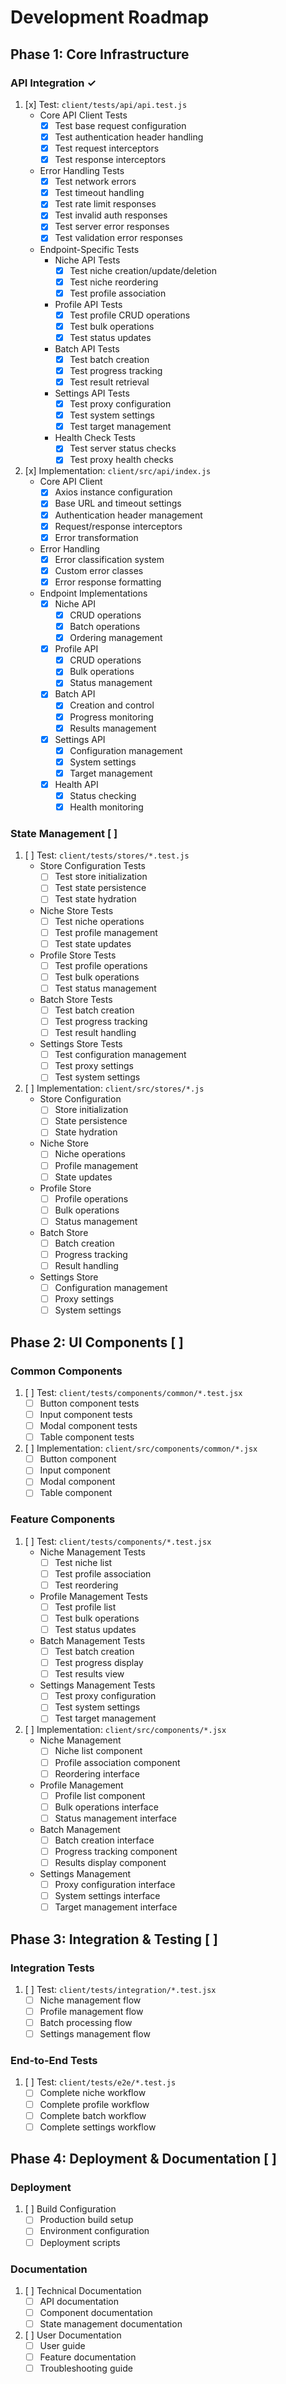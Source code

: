 # Development Roadmap

## Phase 1: Core Infrastructure

### API Integration ✓
1. [x] Test: `client/tests/api/api.test.js`
   - Core API Client Tests
     - [x] Test base request configuration
     - [x] Test authentication header handling
     - [x] Test request interceptors
     - [x] Test response interceptors
   - Error Handling Tests
     - [x] Test network errors
     - [x] Test timeout handling
     - [x] Test rate limit responses
     - [x] Test invalid auth responses
     - [x] Test server error responses
     - [x] Test validation error responses
   - Endpoint-Specific Tests
     - Niche API Tests
       - [x] Test niche creation/update/deletion
       - [x] Test niche reordering
       - [x] Test profile association
     - Profile API Tests
       - [x] Test profile CRUD operations
       - [x] Test bulk operations
       - [x] Test status updates
     - Batch API Tests
       - [x] Test batch creation
       - [x] Test progress tracking
       - [x] Test result retrieval
     - Settings API Tests
       - [x] Test proxy configuration
       - [x] Test system settings
       - [x] Test target management
     - Health Check Tests
       - [x] Test server status checks
       - [x] Test proxy health checks

2. [x] Implementation: `client/src/api/index.js`
   - Core API Client
     - [x] Axios instance configuration
     - [x] Base URL and timeout settings
     - [x] Authentication header management
     - [x] Request/response interceptors
     - [x] Error transformation
   - Error Handling
     - [x] Error classification system
     - [x] Custom error classes
     - [x] Error response formatting
   - Endpoint Implementations
     - [x] Niche API
       - [x] CRUD operations
       - [x] Batch operations
       - [x] Ordering management
     - [x] Profile API
       - [x] CRUD operations
       - [x] Bulk operations
       - [x] Status management
     - [x] Batch API
       - [x] Creation and control
       - [x] Progress monitoring
       - [x] Results management
     - [x] Settings API
       - [x] Configuration management
       - [x] System settings
       - [x] Target management
     - [x] Health API
       - [x] Status checking
       - [x] Health monitoring

### State Management [ ]
1. [ ] Test: `client/tests/stores/*.test.js`
   - Store Configuration Tests
     - [ ] Test store initialization
     - [ ] Test state persistence
     - [ ] Test state hydration
   - Niche Store Tests
     - [ ] Test niche operations
     - [ ] Test profile management
     - [ ] Test state updates
   - Profile Store Tests
     - [ ] Test profile operations
     - [ ] Test bulk operations
     - [ ] Test status management
   - Batch Store Tests
     - [ ] Test batch creation
     - [ ] Test progress tracking
     - [ ] Test result handling
   - Settings Store Tests
     - [ ] Test configuration management
     - [ ] Test proxy settings
     - [ ] Test system settings

2. [ ] Implementation: `client/src/stores/*.js`
   - Store Configuration
     - [ ] Store initialization
     - [ ] State persistence
     - [ ] State hydration
   - Niche Store
     - [ ] Niche operations
     - [ ] Profile management
     - [ ] State updates
   - Profile Store
     - [ ] Profile operations
     - [ ] Bulk operations
     - [ ] Status management
   - Batch Store
     - [ ] Batch creation
     - [ ] Progress tracking
     - [ ] Result handling
   - Settings Store
     - [ ] Configuration management
     - [ ] Proxy settings
     - [ ] System settings

## Phase 2: UI Components [ ]

### Common Components
1. [ ] Test: `client/tests/components/common/*.test.jsx`
   - [ ] Button component tests
   - [ ] Input component tests
   - [ ] Modal component tests
   - [ ] Table component tests

2. [ ] Implementation: `client/src/components/common/*.jsx`
   - [ ] Button component
   - [ ] Input component
   - [ ] Modal component
   - [ ] Table component

### Feature Components
1. [ ] Test: `client/tests/components/*.test.jsx`
   - Niche Management Tests
     - [ ] Test niche list
     - [ ] Test profile association
     - [ ] Test reordering
   - Profile Management Tests
     - [ ] Test profile list
     - [ ] Test bulk operations
     - [ ] Test status updates
   - Batch Management Tests
     - [ ] Test batch creation
     - [ ] Test progress display
     - [ ] Test results view
   - Settings Management Tests
     - [ ] Test proxy configuration
     - [ ] Test system settings
     - [ ] Test target management

2. [ ] Implementation: `client/src/components/*.jsx`
   - Niche Management
     - [ ] Niche list component
     - [ ] Profile association component
     - [ ] Reordering interface
   - Profile Management
     - [ ] Profile list component
     - [ ] Bulk operations interface
     - [ ] Status management interface
   - Batch Management
     - [ ] Batch creation interface
     - [ ] Progress tracking component
     - [ ] Results display component
   - Settings Management
     - [ ] Proxy configuration interface
     - [ ] System settings interface
     - [ ] Target management interface

## Phase 3: Integration & Testing [ ]

### Integration Tests
1. [ ] Test: `client/tests/integration/*.test.jsx`
   - [ ] Niche management flow
   - [ ] Profile management flow
   - [ ] Batch processing flow
   - [ ] Settings management flow

### End-to-End Tests
1. [ ] Test: `client/tests/e2e/*.test.js`
   - [ ] Complete niche workflow
   - [ ] Complete profile workflow
   - [ ] Complete batch workflow
   - [ ] Complete settings workflow

## Phase 4: Deployment & Documentation [ ]

### Deployment
1. [ ] Build Configuration
   - [ ] Production build setup
   - [ ] Environment configuration
   - [ ] Deployment scripts

### Documentation
1. [ ] Technical Documentation
   - [ ] API documentation
   - [ ] Component documentation
   - [ ] State management documentation
2. [ ] User Documentation
   - [ ] User guide
   - [ ] Feature documentation
   - [ ] Troubleshooting guide
